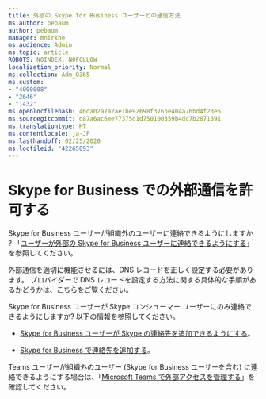 ```yaml
---
title: 外部の Skype for Business ユーザーとの通信方法
ms.author: pebaum
author: pebaum
manager: mnirkhe
ms.audience: Admin
ms.topic: article
ROBOTS: NOINDEX, NOFOLLOW
localization_priority: Normal
ms.collection: Adm_O365
ms.custom:
- "4000008"
- "2646"
- "1432"
ms.openlocfilehash: 46da02a7a2ae1be92698f376be404a76bd4f23e6
ms.sourcegitcommit: d87a6ac6ee77375d1d750100359b4dc7b2871691
ms.translationtype: HT
ms.contentlocale: ja-JP
ms.lasthandoff: 02/25/2020
ms.locfileid: "42265093"
---
```

# <a name="allow-external-communications-with-skype-for-business"></a>Skype for Business での外部通信を許可する 

Skype for Business ユーザーが組織外のユーザーに連絡できるようにしますか ? 「[ユーザーが外部の Skype for Business ユーザーに連絡できるようにする](https://docs.microsoft.com/skypeforbusiness/set-up-skype-for-business-online/allow-users-to-contact-external-skype-for-business-users)」を参照してください。

外部通信を適切に機能させるには、DNS レコードを正しく設定する必要があります。 プロバイダーで DNS レコードを設定する方法に関する具体的な手順があるかどうかは、[こちら](https://docs.microsoft.com/office365/admin/get-help-with-domains/set-up-your-domain-host-specific-instructions?view=o365-worldwide)をご覧ください。 

Skype for Business ユーザーが Skype コンシューマー ユーザーにのみ連絡できるようにしますか? 以下の情報を参照してください。

- [Skype for Business ユーザーが Skype の連絡先を追加できるようにする](https://docs.microsoft.com/skypeforbusiness/set-up-skype-for-business-online/let-skype-for-business-users-add-skype-contacts)。 

- [Skype for Business で連絡先を追加する](https://support.office.com/article/add-a-contact-in-skype-for-business-89338023-2adf-4f5c-90b6-f8b6f72fadd1)。


Teams ユーザーが組織外のユーザー (Skype for Business ユーザーを含む) に連絡できるようにする場合は、「[Microsoft Teams で外部アクセスを管理する](https://docs.microsoft.com/microsoftteams/let-your-teams-users-communicate-with-other-people)」を確認してください。 